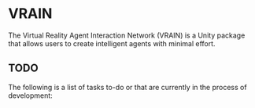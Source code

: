 # VRAIN
The Virtual Reality Agent Interaction Network (VRAIN) is a Unity package that allows users to create intelligent agents with minimal effort.

## TODO
The following is a list of tasks to-do or that are currently in the process of development:

